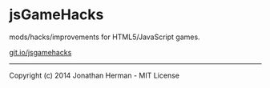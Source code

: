 jsGameHacks
===========

mods/hacks/improvements for HTML5/JavaScript games.

[git.io/jsgamehacks](http://git.io/jsgamehacks)

___

Copyright (c) 2014 Jonathan Herman - MIT License
